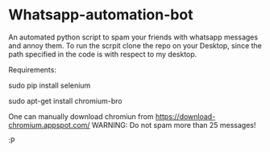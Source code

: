 # Whatsapp-automation-bot
An automated python script to spam your friends with whatsapp messages and annoy them. To run the scrpit clone the repo on your Desktop, since the path specified in the code is with respect to my desktop.

Requirements:

sudo pip install selenium

sudo apt-get install chromium-bro


One can manually download chromiun from https://download-chromium.appspot.com/ 
WARNING: Do not spam more than 25 messages!


:P
